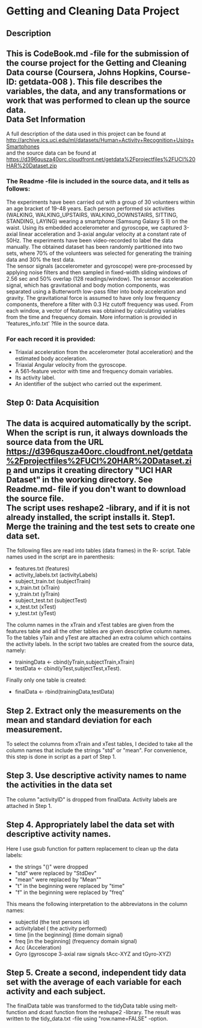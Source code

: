Getting and Cleaning Data Project
=================================
Description
-----------
This is CodeBook.md -file for the submission of the course project for the Getting and Cleaning Data course (Coursera, Johns Hopkins, Course-ID: getdata-008 ). This file describes the variables, the data, and any transformations or work that was performed to clean up the source data.  
Data Set Information
--------------------
 A full description of the data used in this project can be found at  http://archive.ics.uci.edu/ml/datasets/Human+Activity+Recognition+Using+Smartphones  
and the source data can be found at  https://d396qusza40orc.cloudfront.net/getdata%2Fprojectfiles%2FUCI%20HAR%20Dataset.zip  
### The Readme -file is included in the source data, and it tells as follows:   
The experiments have been carried out with a group of 30 volunteers within an age bracket of 19-48 years. Each person performed six activities (WALKING, WALKING_UPSTAIRS, WALKING_DOWNSTAIRS, SITTING, STANDING, LAYING) wearing a smartphone (Samsung Galaxy S II) on the waist. Using its embedded accelerometer and gyroscope, we captured 3-axial linear acceleration and 3-axial angular velocity at a constant rate of 50Hz. The experiments have been video-recorded to label the data manually. The obtained dataset has been randomly partitioned into two sets, where 70% of the volunteers was selected for generating the training data and 30% the test data.  
The sensor signals (accelerometer and gyroscope) were pre-processed by applying noise filters and then sampled in fixed-width sliding windows of 2.56 sec and 50% overlap (128 readings/window). The sensor acceleration signal, which has gravitational and body motion components, was separated using a Butterworth low-pass filter into body acceleration and gravity. The gravitational force is assumed to have only low frequency components, therefore a filter with 0.3 Hz cutoff frequency was used. From each window, a vector of features was obtained by calculating variables from the time and frequency domain. More information is provided in 'features_info.txt' ?file in the source data.   

### For each record it is provided:

* Triaxial acceleration from the accelerometer (total acceleration) and the estimated body acceleration.
* Triaxial Angular velocity from the gyroscope. 
* A 561-feature vector with time and frequency domain variables. 
* Its activity label. 
* An identifier of the subject who carried out the experiment.
  
Step 0: Data Acquisition
------------------------
The data is acquired automatically by the script. When the script is run, it always downloads the source data from the URL  https://d396qusza40orc.cloudfront.net/getdata%2Fprojectfiles%2FUCI%20HAR%20Dataset.zip  and unzips it creating directory "UCI HAR Dataset" in the working directory. See Readme.md- file if you don't want to download the source file.  
The script uses reshape2 -library, and if it is not already installed, the script installs it. 
Step1. Merge the training and the test sets to create one data set.
-------------------------------------------------------------------
The following files are read into tables (data frames) in the R- script. Table names used in the script are in parenthesis:    
*	features.txt (features)
*	activity_labels.txt  (activityLabels)
*	subject_train.txt (subjectTrain)
*	x_train.txt (xTrain)
*	y_train.txt (yTrain)
*	subject_test.txt (subjectTest)
*	x_test.txt (xTest)
*	y_test.txt (yTest)
   
The column names in the xTrain and xTest tables are given from the features table and all the other tables are given descriptive column names. To the tables yTain and yTest are attached an extra column which contains the activity labels. In the script two tables are created from the source data, namely: 
* trainingData <- cbind(yTrain,subjectTrain,xTrain)
* testData <- cbind(yTest,subjectTest,xTest).
  
Finally only one table is created:
* finalData <-  rbind(trainingData,testData)  
  
Step 2. Extract only the measurements on the mean and standard deviation for each measurement.
----------------------------------------------------------------------------------------------
To select the columns from xTrain and xTest tables, I decided to take all the column names that include the strings "std" or "mean". For convenience, this step is done in script as a part of Step 1. 

Step 3. Use descriptive activity names to name the activities in the data set
-----------------------------------------------------------------------------
The column "activityID" is dropped from finalData. Activity labels  are attached in Step 1.

Step 4. Appropriately label the data set with descriptive activity names.
------------------------------------------------------------------------
Here I use gsub function for pattern replacement to clean up the data labels:   
* the strings "()" were dropped
* "std" were replaced by "StdDev"
* "mean" were replaced by "Mean""
* "t" in the beginning were replaced by "time"
* "f" in the beginning were replaced by "freq"

This means the following interpretation to the abbreviatons in the column names:  
* subjectId (the test persons id)
* activitylabel ( the activity performed)
* time [in the beginning]  (time domain signal)
* freq [in the beginning]  (frequency domain signal)
* Acc (Acceleration)
* Gyro (gyroscope 3-axial raw signals tAcc-XYZ and tGyro-XYZ)

Step 5. Create a second, independent tidy data set with the average of each variable for each activity and each subject.
------------------------------------------------------------------------------------------------------------------------
The finalData table was transformed to the tidyData table using melt- function and dcast function from the reshape2 -library. The result was written to the tidy_data.txt -file using "row.name=FALSE" -option.
